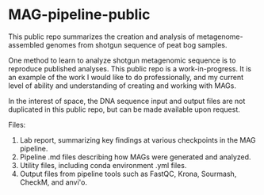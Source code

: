 # MAG-pipeline-public

This public repo summarizes the creation and analysis of metagenome-assembled genomes from shotgun sequence of peat bog samples. 

One method to learn to analyze shotgun metagenomic sequence is to reproduce published analyses. This public repo is a work-in-progress. It is an example of the work I would like to do professionally, and my current level of ability and understanding of creating and working with MAGs. 

In the interest of space, the DNA sequence input and output files are not duplicated in this public repo, but can be made available upon request.

Files:
1) Lab report, summarizing key findings at various checkpoints in the MAG pipeline.
2) Pipeline .md files describing how MAGs were generated and analyzed. 
3) Utility files, including conda environment .yml files.  
4) Output files from pipeline tools such as FastQC, Krona, Sourmash, CheckM, and anvi'o.  
